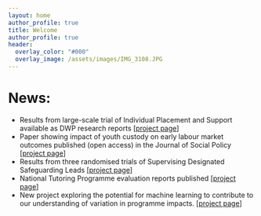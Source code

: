 ```yaml
---
layout: home
author_profile: true
title: Welcome
author_profile: true
header:
  overlay_color: "#000"
  overlay_image: /assets/images/IMG_3108.JPG
---
```

# News:
- Results from large-scale trial of Individual Placement and Support available as DWP research reports [[project page](evaluation-of-IPS)]
- Paper showing impact of youth custody on early labour market outcomes published (open access) in the Journal of Social Policy [[project page](education-youth-custody-and-employment)]
- Results from three randomised trials of Supervising Designated Safeguarding Leads [[project page](supervision-of-DSL-in-primary-schools)]
- National Tutoring Programme evaluation reports published [[project page](evaluation-of-national-tuition-partners)]
- New project exploring the potential for machine learning to contribute to our understanding of variation in programme impacts. [[project page](machine-learning-and-impact-heterogeneity)]
